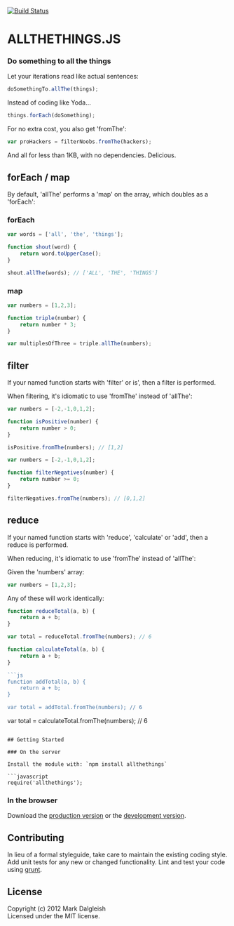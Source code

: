 [![Build Status](https://secure.travis-ci.org/markdalgleish/allthethings.js.png)](http://travis-ci.org/markdalgleish/allthethings.js)

# ALLTHETHINGS.JS

### Do something to all the things

Let your iterations read like actual sentences:

``` js
doSomethingTo.allThe(things);
```

Instead of coding like Yoda...

``` js
things.forEach(doSomething);
```

For no extra cost, you also get 'fromThe':

``` js
var proHackers = filterNoobs.fromThe(hackers);
```

And all for less than 1KB, with no dependencies. Delicious.

## forEach / map

By default, 'allThe' performs a 'map' on the array, which doubles as a 'forEach':

### forEach

```js
var words = ['all', 'the', 'things'];

function shout(word) {
	return word.toUpperCase();
}

shout.allThe(words); // ['ALL', 'THE', 'THINGS']
```

### map

```js
var numbers = [1,2,3];

function triple(number) {
	return number * 3;
}

var multiplesOfThree = triple.allThe(numbers);
```

## filter

If your named function starts with 'filter' or is', then a filter is performed.

When filtering, it's idiomatic to use 'fromThe' instead of 'allThe':

```js
var numbers = [-2,-1,0,1,2];

function isPositive(number) {
	return number > 0;
}

isPositive.fromThe(numbers); // [1,2]
```

```js
var numbers = [-2,-1,0,1,2];

function filterNegatives(number) {
	return number >= 0;
}

filterNegatives.fromThe(numbers); // [0,1,2]
```

## reduce

If your named function starts with 'reduce', 'calculate' or 'add', then a reduce is performed.

When reducing, it's idiomatic to use 'fromThe' instead of 'allThe':

Given the 'numbers' array:

``` js
var numbers = [1,2,3];
```

Any of these will work identically:

```js
function reduceTotal(a, b) {
	return a + b;
}

var total = reduceTotal.fromThe(numbers); // 6
```

```js
function calculateTotal(a, b) {
	return a + b;
}

```js
function addTotal(a, b) {
	return a + b;
}

var total = addTotal.fromThe(numbers); // 6
```

var total = calculateTotal.fromThe(numbers); // 6
```

## Getting Started

### On the server

Install the module with: `npm install allthethings`

```javascript
require('allthethings');
```

### In the browser

Download the [production version][min] or the [development version][max].

[min]: https://raw.github.com/markdalgleish/allthethings/master/dist/allthethings.min.js
[max]: https://raw.github.com/markdalgleish/allthethings/master/dist/allthethings.js

## Contributing
In lieu of a formal styleguide, take care to maintain the existing coding style. Add unit tests for any new or changed functionality. Lint and test your code using [grunt](http://gruntjs.com/).

## License
Copyright (c) 2012 Mark Dalgleish  
Licensed under the MIT license.
